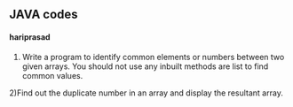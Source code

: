 ## JAVA codes 
#### hariprasad
1) Write a program to identify common elements or numbers between two given
arrays. You should not use any inbuilt methods are list to find common values.

2)Find out the duplicate number in an array and display the resultant array.